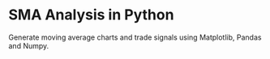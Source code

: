 # SMA Analysis in Python

Generate moving average charts and trade signals using Matplotlib, Pandas and Numpy.
